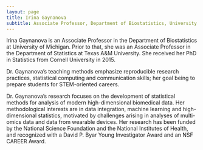 ```yaml
---
layout: page
title: Irina Gaynanova
subtitle: Associate Professor, Department of Biostatistics, University of Michigan
---
```


Irina Gaynanova is an Associate Professor in the Department of Biostatistics at University of Michigan. Prior to that, she was an Associate Professor in the Department of Statistics at Texas A&M University. She received her PhD in Statistics from Cornell University in 2015. 

Dr. Gaynanova’s teaching methods emphasize reproducible research practices, statistical computing and communication skills; her goal being to prepare students for STEM-oriented careers. <!--Her teaching has been recognized with a Cornelia Ye Outstanding Teaching Assistant Award at Cornell University, she also serves as a faculty mentor in the Academy for Future Faculty at Texas A&M University.-->

Dr. Gaynanova’s research focuses on the development of statistical
methods for analysis of modern high-dimensional biomedical data. Her methodological interests are in data integration, machine learning and high-dimensional statistics, motivated by challenges arising in analyses of multi-omics data and data from wearable devices. Her research has been funded by the National Science Foundation and the National Institutes of Health, and recognized with a David P. Byar Young Investigator Award and an NSF CAREER Award.



